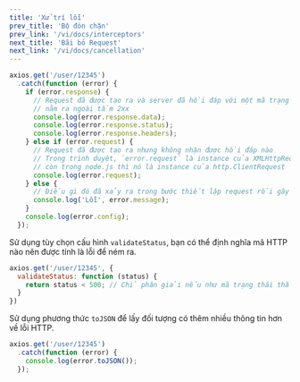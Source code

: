 ```yaml
---
title: 'Xử trí lỗi'
prev_title: 'Bộ đón chặn'
prev_link: '/vi/docs/interceptors'
next_title: 'Bãi bỏ Request'
next_link: '/vi/docs/cancellation'
---
```


```js
axios.get('/user/12345')
  .catch(function (error) {
    if (error.response) {
      // Request đã được tạo ra và server đã hồi đáp với một mã trạng thái
      // nằm ra ngoài tầm 2xx
      console.log(error.response.data);
      console.log(error.response.status);
      console.log(error.response.headers);
    } else if (error.request) {
      // Request đã được tạo ra nhưng không nhận được hồi đáp nào
      // Trong trình duyệt, `error.request` là instance của XMLHttpRequest
      // còn trong node.js thì nó là instance của http.ClientRequest
      console.log(error.request);
    } else {
      // Điều gì đó đã xảy ra trong bước thiết lập request rồi gây nên lỗi
      console.log('Lỗi', error.message);
    }
    console.log(error.config);
  });
```

Sử dụng tùy chọn cấu hình `validateStatus`, bạn có thể định nghĩa mã HTTP nào nên được tính là lỗi để ném ra.

```js
axios.get('/user/12345', {
  validateStatus: function (status) {
    return status < 500; // Chỉ phân giải nếu như mã trạng thái thấp hơn 500
  }
})
```

Sử dụng phương thức `toJSON` để lấy đối tượng có thêm nhiều thông tin hơn về lỗi HTTP.

```js
axios.get('/user/12345')
  .catch(function (error) {
    console.log(error.toJSON());
  });
```